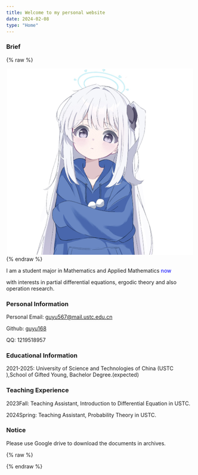```yaml
---
title: Welcome to my personal website
date: 2024-02-08
type: "Home"
---
```


### Brief

{% raw %}
<center><img src='/images/1.jpg' style='width:500px'></img></center>
{% endraw %}

I am a student major in Mathematics and Applied Mathematics <span style="color:blue" title="Year 2023">now</span>

with interests in partial differential equations, ergodic theory and also operation research.

### Personal Information

Personal Email: <a href="mailto:guyu567@mail.ustc.edu.cn">guyu567@mail.ustc.edu.cn</a>  <i class="fa fa-envelope"></i>

Github: [guyu168](https://github.com/guyu168) <i class="fa-brands fa-github"></i>

QQ: 1219518957

### Educational Information

2021-2025: University of Science and Technologies of China (USTC <a href="https://www.ustc.edu.cn"> <i class="fa fa-book"></i></a>),School of Gifted Young, Bachelor Degree.(expected)

### Teaching Experience

2023Fall:	Teaching Assistant, Introduction to Differential Equation in USTC.

2024Spring: Teaching Assistant, Probability Theory in USTC.

### Notice

Please use Google drive to download the documents in archives.

{% raw %}
<script>
  window.onload=function(){document.getElementsByClassName("toggle sidebar-toggle")[0].click();}
</script>
{% endraw %}
